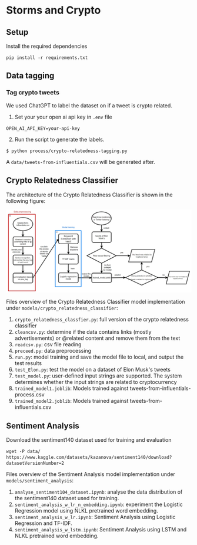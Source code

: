 # Storms and Crypto

## Setup
Install the required dependencies
```
pip install -r requirements.txt
```

## Data tagging
### Tag crypto tweets
We used ChatGPT to label the dataset on if a tweet is crypto related.
1. Set your your open ai api key in `.env` file
```
OPEN_AI_API_KEY=your-api-key
```
2. Run the script to generate the labels.
```
$ python process/crypto-relatedness-tagging.py
```
A `data/tweets-from-influentials.csv` will be generated after.

## Crypto Relatedness Classifier

The architecture of the Crypto Relatedness Classifier is shown in the following figure:

![alt text](README.assets/crypto_relatedness_classfier.png)

Files overview of the Crypto Relatedness Classifier model implementation under `models/crypto_relatedness_classifier`:

1. `crypto_relatedness_classfier.py`: full version of the crypto relatedness classifier
2. `cleancsv.py`: determine if the data contains links (mostly advertisements) or @related content and remove them from the text
3. `readcsv.py`: csv file reading
4. `preceed.py`: data preprocessing
5. `run.py`: model training and save the model file to local, and output the test results
6. `test_Elon.py`: test the model on a dataset of Elon Musk's tweets
7. `test_model.py`: user-defined input strings are supported. The system determines whether the input strings are related to cryptocurrency
8. `trained_model1.joblib`: Models trained against tweets-from-influentials-process.csv
9. `trained_model2.joblib`: Models trained against tweets-from-influentials.csv

## Sentiment Analysis

Download the sentiment140 dataset used for training and evaluation
```
wget -P data/ https://www.kaggle.com/datasets/kazanova/sentiment140/download?datasetVersionNumber=2
```

Files overview of the Sentiment Analysis model implementation under `models/sentiment_analysis`:

1. `analyse_sentiment104_dataset.ipynb`: analyse the data distribution of the sentiment140 dataset used for training.
2. `sentiment_analysis_w_lr_n_embedding.ipynb`: experiment the Logistic Regression model using NLKL pretrained word embedding.
3. `sentiment_analysis_w_lr.ipynb`: Sentiment Analysis using Logistic Regression and TF-IDF.
4. `sentiment_analysis_w_lstm.ipynb`: Sentiment Analysis using LSTM and NLKL pretrained word embedding.